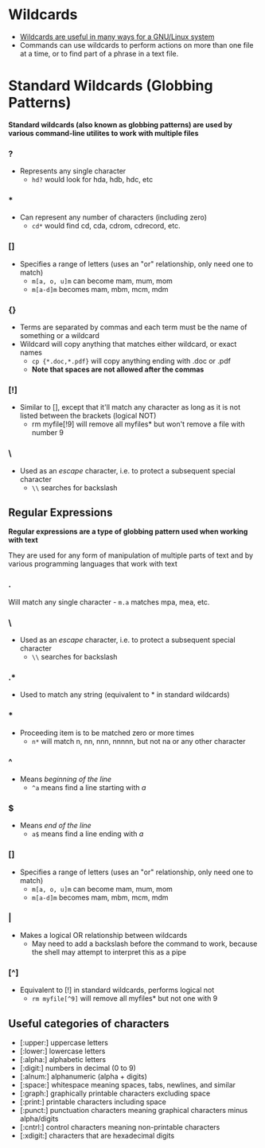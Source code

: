# Wildcards

- [Wildcards are useful in many ways for a GNU/Linux system](https://tldp.org/LDP/GNU-Linux-Tools-Summary/html/x11655.htm)
- Commands can use wildcards to perform actions on more than one file at a time, or to find part of a phrase in a text file.

# Standard Wildcards (Globbing Patterns)

**Standard wildcards (also known as globbing patterns) are used by various command-line utilites to work with multiple files**

### ?
- Represents any single character
	- ``hd?`` would look for hda, hdb, hdc, etc

### *
- Can represent any number of characters (including zero)
	- ``cd*`` would find cd, cda, cdrom, cdrecord, etc.

### []
- Specifies a range of letters (uses an "or" relationship, only need one to match)
	- ``m[a, o, u]m`` can become mam, mum, mom
	- ``m[a-d]m`` becomes mam, mbm, mcm, mdm

### {}
- Terms are separated by commas and each term must be the name of something or a wildcard
- Wildcard will copy anything that matches either wildcard, or exact names
	- ``cp {*.doc,*.pdf}`` will copy anything ending with .doc or .pdf
	- **Note that spaces are not allowed after the commas**

### [!]
- Similar to [], except that it'll match any character as long as it is not listed between the brackets (logical NOT)
	- rm myfile[!9] will remove all myfiles* but won't remove a file with number 9

### \
- Used as an _escape_ character, i.e. to protect a subsequent special character
	- ``\\`` searches for backslash

## Regular Expressions

**Regular expressions are a type of globbing pattern used when working with text**

They are used for any form of manipulation of multiple parts of text and by various programming languages that work with text

### .
Will match any single character
	- ``m.a`` matches mpa, mea, etc.

### \
- Used as an _escape_ character, i.e. to protect a subsequent special character
	- ``\\`` searches for backslash

### .*
- Used to match any string (equivalent to * in standard wildcards)

### *
- Proceeding item is to be matched zero or more times
	- ``n*`` will match n, nn, nnn, nnnnn, but not na or any other character

### ^
- Means _beginning of the line_
	- ``^a`` means find a line starting with _a_

### $
- Means _end of the line_
	- ``a$`` means find a line ending with _a_

### []
- Specifies a range of letters (uses an "or" relationship, only need one to match)
	- ``m[a, o, u]m`` can become mam, mum, mom
	- ``m[a-d]m`` becomes mam, mbm, mcm, mdm

### |
- Makes a logical OR relationship between wildcards
	- May need to add a backslash before the command to work, because the shell may attempt to interpret this as a pipe

### [^]
- Equivalent to [!] in standard wildcards, performs logical not
	- ``rm myfile[^9]`` will remove all myfiles* but not one with 9 

## Useful categories of characters

- [:upper:] uppercase letters
- [:lower:] lowercase letters
- [:alpha:] alphabetic letters
- [:digit:] numbers in decimal (0 to 9)
- [:alnum:] alphanumeric (alpha + digits)
- [:space:] whitespace meaning spaces, tabs, newlines, and similar
- [:graph:] graphically printable characters excluding space
- [:print:] printable characters including space
- [:punct:] punctuation characters meaning graphical characters minus alpha/digits
- [:cntrl:] control characters meaning non-printable characters
- [:xdigit:] characters that are hexadecimal digits